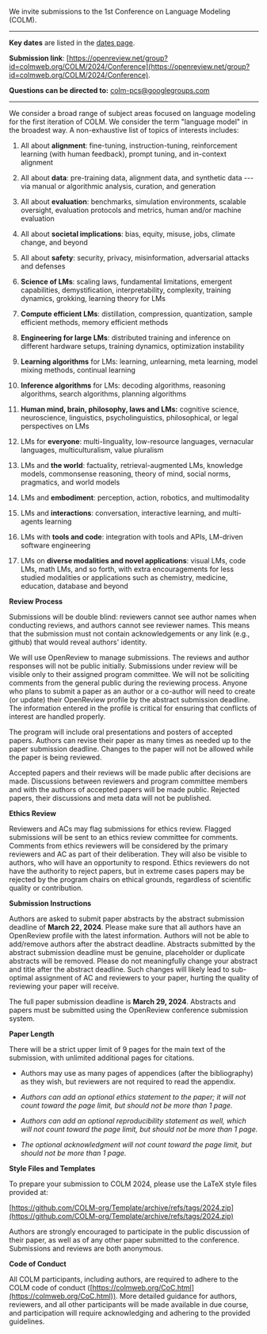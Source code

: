 We invite submissions to the 1st Conference on Language Modeling (COLM).

<hr />

**Key dates** are listed in the [dates page](/dates.html).

**Submission link**: [https://openreview.net/group?id=colmweb.org/COLM/2024/Conference](https://openreview.net/group?id=colmweb.org/COLM/2024/Conference).

**Questions can be directed to:** [colm-pcs@googlegroups.com](mailto:colm-pcs@googlegroups.com)

<hr />

We consider a broad range of subject areas focused on language modeling
for the first iteration of COLM. We consider the term "language model"
in the broadest way. A non-exhaustive list of topics of interests
includes:

1.  All about **alignment**: fine-tuning, instruction-tuning, reinforcement learning (with human feedback), prompt tuning, and in-context alignment

2.  All about **data**: pre-training data, alignment data, and synthetic data --- via manual or algorithmic analysis, curation, and generation

3.  All about **evaluation**: benchmarks, simulation environments, scalable oversight, evaluation protocols and metrics, human and/or machine evaluation

4.  All about **societal implications**: bias, equity, misuse, jobs, climate change, and beyond

5.  All about **safety**: security, privacy, misinformation, adversarial attacks and defenses

6.  **Science of LMs**: scaling laws, fundamental limitations, emergent capabilities, demystification, interpretability, complexity, training dynamics, grokking, learning theory for LMs

7.  **Compute efficient LMs**: distillation, compression, quantization, sample efficient methods, memory efficient methods

8.  **Engineering for large LMs**: distributed training and inference on different hardware setups, training dynamics, optimization instability

9.  **Learning algorithms** for LMs: learning, *un*learning, meta learning, model mixing methods, continual learning

10. **Inference algorithms** for LMs: decoding algorithms, reasoning algorithms, search algorithms, planning algorithms

11. **Human mind, brain, philosophy, laws and LMs:** cognitive science, neuroscience, linguistics, psycholinguistics, philosophical, or legal perspectives on LMs

12. LMs for **everyone**: multi-linguality, low-resource languages, vernacular languages, multiculturalism, value pluralism

13. LMs and **the world**: factuality, retrieval-augmented LMs, knowledge models, commonsense reasoning, theory of mind, social norms, pragmatics, and world models

14. LMs and **embodiment**: perception, action, robotics, and multimodality

15. LMs and **interactions**: conversation, interactive learning, and multi-agents learning

16. LMs with **tools and code**: integration with tools and APIs, LM-driven software engineering

17. LMs on **diverse modalities and novel applications**: visual LMs, code LMs, math LMs, and so forth, with extra encouragements for less studied modalities or applications such as chemistry, medicine, education, database and beyond

**Review Process**

Submissions will be double blind: reviewers cannot see author names when
conducting reviews, and authors cannot see reviewer names. This means
that the submission must not contain acknowledgements or any link (e.g.,
github) that would reveal authors' identity.

We will use OpenReview to manage submissions. The reviews and author
responses will not be public initially. Submissions under review will be
visible only to their assigned program committee. We will not be
soliciting comments from the general public during the reviewing
process. Anyone who plans to submit a paper as an author or a co-author
will need to create (or update) their OpenReview profile by the abstract
submission deadline. The information entered in the profile is critical
for ensuring that conflicts of interest are handled properly.

The program will include oral presentations and posters of accepted
papers. Authors can revise their paper as many times as needed up to the
paper submission deadline. Changes to the paper will not be allowed
while the paper is being reviewed. 

Accepted papers and their reviews will be made public after decisions
are made. Discussions between reviewers and program committee members
and with the authors of accepted papers will be made public. Rejected
papers, their discussions and meta data will not be published.

**Ethics Review**

Reviewers and ACs may flag submissions for ethics review. Flagged
submissions will be sent to an ethics review committee for comments.
Comments from ethics reviewers will be considered by the primary
reviewers and AC as part of their deliberation. They will also be
visible to authors, who will have an opportunity to respond. Ethics
reviewers do not have the authority to reject papers, but in extreme
cases papers may be rejected by the program chairs on ethical grounds,
regardless of scientific quality or contribution.

**Submission Instructions**

Authors are asked to submit paper abstracts by the abstract submission deadline of **March 22, 2024**. Please make sure that all authors have an OpenReview profile with the latest information. Authors will not be able to add/remove authors after the abstract deadline. Abstracts submitted by the abstract submission deadline must be genuine, placeholder or duplicate abstracts will be removed. Please do not meaningfully change your abstract and title after the abstract deadline. Such changes will likely lead to sub-optimal assignment of AC and reviewers to your paper, hurting the quality of reviewing your paper will receive.

The full paper submission deadline is **March 29, 2024**. Abstracts and
papers must be submitted using the OpenReview conference submission
system. 

**Paper Length**

There will be a strict upper limit of 9 pages for the main text of the
submission, with unlimited additional pages for citations. 

-   Authors may use as many pages of appendices (after the bibliography) as they wish, but reviewers are not required to read the appendix.

-   *Authors can add an optional ethics statement to the paper; it will not count toward the page limit, but should not be more than 1 page.*

-   *Authors can add an optional reproducibility statement as well, which will not count toward the page limit, but should not be more than 1 page.*

-   *The optional acknowledgment will not count toward the page limit, but should not be more than 1 page.*

**Style Files and Templates**

To prepare your submission to COLM 2024, please use the LaTeX style
files provided at:

[https://github.com/COLM-org/Template/archive/refs/tags/2024.zip](https://github.com/COLM-org/Template/archive/refs/tags/2024.zip)

Authors are strongly encouraged to participate in the public discussion
of their paper, as well as of any other paper submitted to the
conference. Submissions and reviews are both anonymous.

**Code of Conduct**

All COLM participants, including authors, are required to adhere to the
COLM code of conduct
([https://colmweb.org/CoC.html](https://colmweb.org/CoC.html)).
More detailed guidance for authors, reviewers, and all other
participants will be made available in due course, and participation
will require acknowledging and adhering to the provided guidelines.
